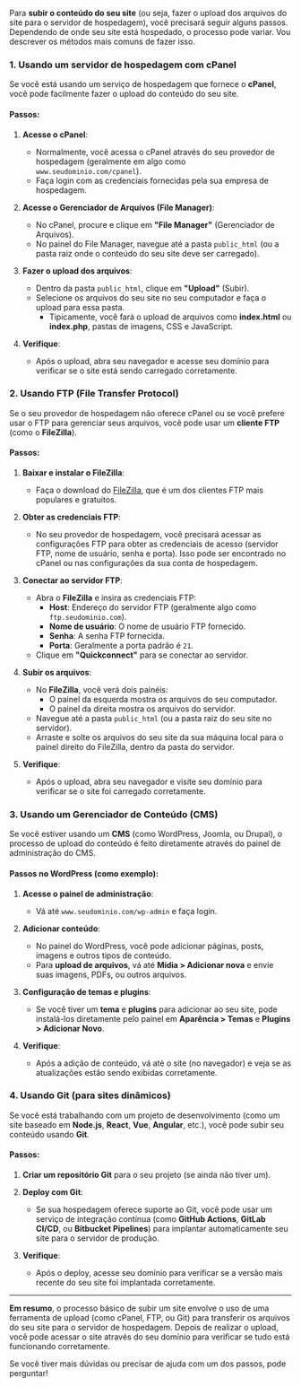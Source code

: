 Para **subir o conteúdo do seu site** (ou seja, fazer o upload dos arquivos do site para o servidor de hospedagem), você precisará seguir alguns passos. Dependendo de onde seu site está hospedado, o processo pode variar. Vou descrever os métodos mais comuns de fazer isso.

### 1. **Usando um servidor de hospedagem com cPanel**
Se você está usando um serviço de hospedagem que fornece o **cPanel**, você pode facilmente fazer o upload do conteúdo do seu site.

#### Passos:
1. **Acesse o cPanel**: 
   - Normalmente, você acessa o cPanel através do seu provedor de hospedagem (geralmente em algo como `www.seudominio.com/cpanel`).
   - Faça login com as credenciais fornecidas pela sua empresa de hospedagem.

2. **Acesse o Gerenciador de Arquivos (File Manager)**:
   - No cPanel, procure e clique em **"File Manager"** (Gerenciador de Arquivos).
   - No painel do File Manager, navegue até a pasta `public_html` (ou a pasta raiz onde o conteúdo do seu site deve ser carregado).

3. **Fazer o upload dos arquivos**:
   - Dentro da pasta `public_html`, clique em **"Upload"** (Subir).
   - Selecione os arquivos do seu site no seu computador e faça o upload para essa pasta.
     - Tipicamente, você fará o upload de arquivos como **index.html** ou **index.php**, pastas de imagens, CSS e JavaScript.
  
4. **Verifique**:
   - Após o upload, abra seu navegador e acesse seu domínio para verificar se o site está sendo carregado corretamente.

### 2. **Usando FTP (File Transfer Protocol)**
Se o seu provedor de hospedagem não oferece cPanel ou se você prefere usar o FTP para gerenciar seus arquivos, você pode usar um **cliente FTP** (como o **FileZilla**).

#### Passos:
1. **Baixar e instalar o FileZilla**:
   - Faça o download do [FileZilla](https://filezilla-project.org/), que é um dos clientes FTP mais populares e gratuitos.

2. **Obter as credenciais FTP**:
   - No seu provedor de hospedagem, você precisará acessar as configurações FTP para obter as credenciais de acesso (servidor FTP, nome de usuário, senha e porta). Isso pode ser encontrado no cPanel ou nas configurações da sua conta de hospedagem.

3. **Conectar ao servidor FTP**:
   - Abra o **FileZilla** e insira as credenciais FTP:
     - **Host**: Endereço do servidor FTP (geralmente algo como `ftp.seudominio.com`).
     - **Nome de usuário**: O nome de usuário FTP fornecido.
     - **Senha**: A senha FTP fornecida.
     - **Porta**: Geralmente a porta padrão é `21`.
   - Clique em **"Quickconnect"** para se conectar ao servidor.

4. **Subir os arquivos**:
   - No **FileZilla**, você verá dois painéis:
     - O painel da esquerda mostra os arquivos do seu computador.
     - O painel da direita mostra os arquivos do servidor.
   - Navegue até a pasta `public_html` (ou a pasta raiz do seu site no servidor).
   - Arraste e solte os arquivos do seu site da sua máquina local para o painel direito do FileZilla, dentro da pasta do servidor.
   
5. **Verifique**:
   - Após o upload, abra seu navegador e visite seu domínio para verificar se o site foi carregado corretamente.

### 3. **Usando um Gerenciador de Conteúdo (CMS)**
Se você estiver usando um **CMS** (como WordPress, Joomla, ou Drupal), o processo de upload do conteúdo é feito diretamente através do painel de administração do CMS.

#### Passos no **WordPress** (como exemplo):
1. **Acesse o painel de administração**:
   - Vá até `www.seudominio.com/wp-admin` e faça login.
   
2. **Adicionar conteúdo**:
   - No painel do WordPress, você pode adicionar páginas, posts, imagens e outros tipos de conteúdo.
   - Para **upload de arquivos**, vá até **Mídia > Adicionar nova** e envie suas imagens, PDFs, ou outros arquivos.
   
3. **Configuração de temas e plugins**:
   - Se você tiver um **tema** e **plugins** para adicionar ao seu site, pode instalá-los diretamente pelo painel em **Aparência > Temas** e **Plugins > Adicionar Novo**.

4. **Verifique**:
   - Após a adição de conteúdo, vá até o site (no navegador) e veja se as atualizações estão sendo exibidas corretamente.

### 4. **Usando Git (para sites dinâmicos)**
Se você está trabalhando com um projeto de desenvolvimento (como um site baseado em **Node.js**, **React**, **Vue**, **Angular**, etc.), você pode subir seu conteúdo usando **Git**.

#### Passos:
1. **Criar um repositório Git** para o seu projeto (se ainda não tiver um).
   
2. **Deploy com Git**:
   - Se sua hospedagem oferece suporte ao Git, você pode usar um serviço de integração contínua (como **GitHub Actions**, **GitLab CI/CD**, ou **Bitbucket Pipelines**) para implantar automaticamente seu site para o servidor de produção.
   
3. **Verifique**:
   - Após o deploy, acesse seu domínio para verificar se a versão mais recente do seu site foi implantada corretamente.

---

**Em resumo**, o processo básico de subir um site envolve o uso de uma ferramenta de upload (como cPanel, FTP, ou Git) para transferir os arquivos do seu site para o servidor de hospedagem. Depois de realizar o upload, você pode acessar o site através do seu domínio para verificar se tudo está funcionando corretamente.

Se você tiver mais dúvidas ou precisar de ajuda com um dos passos, pode perguntar!